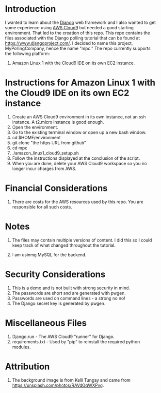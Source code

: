 # Introduction

I wanted to learn about the [Django](https://www.djangoproject.com/) web framework and I also wanted to get some experience using [AWS Cloud9](https://aws.amazon.com/cloud9/) but needed a good starting environment.   That led to the creation of this repo.   This repo contains the files associated with the Django polling tutorial that can be found at https://www.djangoproject.com/.  I decided to name this project, MyPollingCompany, hence the name "mpc." The repo currently supports the following platform: 

1. Amazon Linux 1 with the Cloud9 IDE on its own EC2 instance.

# Instructions for Amazon Linux 1 with the Cloud9 IDE on its own EC2 instance

1.  Create an AWS Cloud9 environment in its own instance, not an ssh instance. A t2.micro instance is good enough.
2.  Open the environment.
3.  Go to the existing terminal window or open up a new bash window.
4.  cd $HOME/environment
5.  git clone "the https URL from github"
6.  cd mpc
7.  ./amazon_linux1_cloud9_setup.sh
8.  Follow the instructions displayed at the conclusion of the script.
9.  When you are done, delete your AWS Cloud9 workspace so you no longer incur charges from AWS.

# Financial Considerations

1. There are costs for the AWS resources used by this repo.  You are responsible for all such costs.

# Notes

1. The files may contain multiple versions of content.  I did this so I could keep track of what changed throughout the tutorial.

2. I am usinmg MySQL for the backend.

# Security Considerations

1. This is a demo and is not built with strong security in mind.
2. The passwords are short and are generated with pwgen.
3. Passwords are used on command lines - a strong no no!
4. The Django secret key is generated by pwgen.

# Miscellaneous Files

1. Django.run - The AWS Cloud9 "runner" for Django.
2. requirements.txt - Used by "pip" to reinstall the required python modules.

# Attribution

1. The background image is from Kelli Tungay and came from https://unsplash.com/photos/RAVdOqWXPvg.
